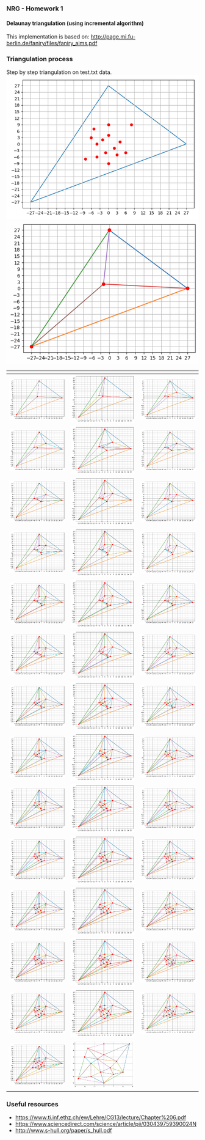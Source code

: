 ### NRG - Homework 1 
#### Delaunay triangulation (using incremental algorithm)

This implementation is based on:
http://page.mi.fu-berlin.de/faniry/files/faniry_aims.pdf


### Triangulation process
Step by step triangulation on test.txt data.
![](plots/allpoints.png)
![](plots/triangulation.gif)

 _<i>_             |                          | <i>
:-------------------------:|:-------------------------:|:-------------------------:
![](plots/steps/step_1.png) | ![](plots/steps/step_2.png) | ![](plots/steps/step_3.png)
![](plots/steps/step_4.png) | ![](plots/steps/step_5.png) | ![](plots/steps/step_6.png)
![](plots/steps/step_7.png) | ![](plots/steps/step_8.png) | ![](plots/steps/step_9.png)
![](plots/steps/step_10.png) | ![](plots/steps/step_11.png) | ![](plots/steps/step_12.png)
![](plots/steps/step_13.png) | ![](plots/steps/step_14.png) | ![](plots/steps/step_15.png)
![](plots/steps/step_16.png) | ![](plots/steps/step_17.png) | ![](plots/steps/step_18.png)
![](plots/steps/step_19.png) | ![](plots/steps/step_20.png) | ![](plots/steps/step_21.png)
![](plots/steps/step_21.png) | ![](plots/steps/step_22.png) | ![](plots/steps/step_23.png)
![](plots/steps/step_24.png) | ![](plots/steps/step_25.png) | ![](plots/steps/step_26.png)
![](plots/steps/step_27.png) | ![](plots/steps/step_28.png) | ![](plots/steps/step_29.png)
![](plots/steps/step_30.png) | ![](plots/steps/step_31.png) | ![](plots/steps/step_32.png)
![](plots/steps/step_33.png) | ![](plots/steps/step_34.png) | ![](plots/steps/step_35.png)
![](plots/steps/step_36.png) | ![](plots/steps/step_37.png) | ![](plots/steps/step_38.png)
![](plots/steps/step_39.png) | ![](plots/steps/final_mesh.png)


### Useful resources
- https://www.ti.inf.ethz.ch/ew/Lehre/CG13/lecture/Chapter%206.pdf
- https://www.sciencedirect.com/science/article/pii/030439759390024N
-  http://www.s-hull.org/paper/s_hull.pdf

